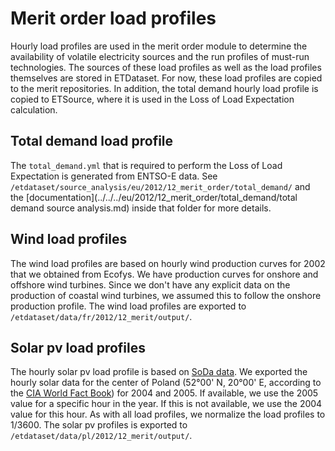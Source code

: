 # Merit order load profiles

Hourly load profiles are used in the merit order module to determine the availability of volatile electricity sources and the run profiles of must-run technologies. The sources of these load profiles as well as the load profiles themselves are stored in ETDataset. For now, these load profiles are copied to the merit repositories. In addition, the total demand hourly load profile is copied to ETSource, where it is used in the Loss of Load Expectation calculation.


## Total demand load profile

The `total_demand.yml` that is required to perform the Loss of Load Expectation is generated from ENTSO-E data. See `/etdataset/source_analysis/eu/2012/12_merit_order/total_demand/` and the [documentation](../../../eu/2012/12_merit_order/total_demand/total demand source analysis.md) inside that folder for more details.


## Wind load profiles

The wind load profiles are based on hourly wind production curves for 2002 that we obtained from Ecofys. We have production curves for onshore and offshore wind turbines. Since we don't have any explicit data on the production of coastal wind turbines, we assumed this to follow the onshore production profile. The wind load profiles are exported to `/etdataset/data/fr/2012/12_merit/output/`.

## Solar pv load profiles

The hourly solar pv load profile is based on [SoDa data](http://www.soda-is.com/eng/index.html). We exported the hourly solar data for the center of Poland (52°00' N, 20°00' E, according to the [CIA World Fact Book](https://www.cia.gov/library/publications/the-world-factbook/fields/2011.html)) for 2004 and 2005. If available, we use the 2005 value for a specific hour in the year. If this is not available, we use the 2004 value for this hour. As with all load profiles, we normalize the load profiles to 1/3600. The solar pv profiles is exported to `/etdataset/data/pl/2012/12_merit/output/`.


